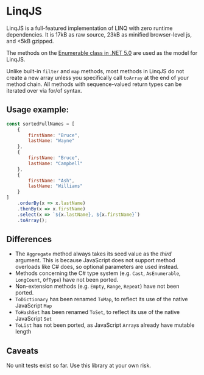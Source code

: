 
# LinqJS

LinqJS is a full-featured implementation of LINQ with zero runtime dependencies.
It is 17kB as raw source, 23kB as minified browser-level js, and <5kB gzipped.

The methods on the [Enumerable class in .NET 5.0](https://docs.microsoft.com/en-us/dotnet/api/system.linq.enumerable?view=net-5.0) are used as the model for LinqJS.

Unlike built-in `filter`  and `map` methods, most methods in LinqJS do not create a new array unless you specifically call `toArray` at the end of your method chain. All methods with sequence-valued return types can be iterated over via for/of syntax.

## Usage example:

```javascript
const sortedFullNames = [
    {
        firstName: "Bruce",
        lastName: "Wayne"
    },
    {
        firstName: "Bruce",
        lastName: "Campbell"
    },
    {
        firstName: "Ash",
        lastName: "Williams"
    }
]
    .orderBy(x => x.lastName)
    .thenBy(x => x.firstName)
    .select(x => `${x.lastName}, ${x.firstName}`)
    .toArray();
```

## Differences

 - The `Aggregate` method always takes its seed value as the *third* argument. This is because JavaScript does not support method overloads like C# does, so optional parameters are used instead.
 - Methods concerning the C# type system (e.g. `Cast`, `AsEnumerable`, `LongCount`, `OfType`) have not been ported.
 - Non-extension methods (e.g. `Empty`, `Range`, `Repeat`) have not been ported.
 - `ToDictionary` has been renamed `ToMap`, to reflect its use of the native JavaScript `Map`
 - `ToHashSet` has been renamed `ToSet`, to reflect its use of the native JavaScript `Set`
 - `ToList` has not been ported, as JavaScript `Array`s already have mutable length

## Caveats

No unit tests exist so far. Use this library at your own risk.
